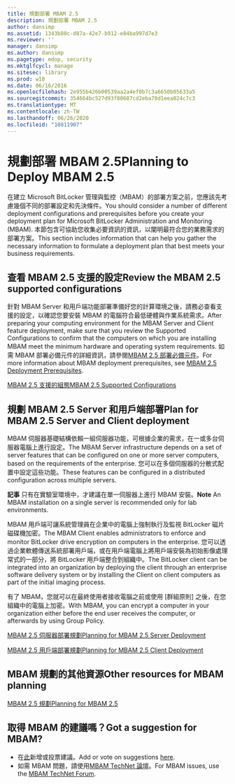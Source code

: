 ```yaml
---
title: 規劃部署 MBAM 2.5
description: 規劃部署 MBAM 2.5
author: dansimp
ms.assetid: 1343b80c-d87a-42e7-b912-e84ba997d7e3
ms.reviewer: ''
manager: dansimp
ms.author: dansimp
ms.pagetype: mdop, security
ms.mktglfcycl: manage
ms.sitesec: library
ms.prod: w10
ms.date: 06/16/2016
ms.openlocfilehash: 2e955b426b00539aa2a4ef0b7c3a6650b05633a5
ms.sourcegitcommit: 354664bc527d93f80687cd2eba70d1eea024c7c3
ms.translationtype: MT
ms.contentlocale: zh-TW
ms.lasthandoff: 06/26/2020
ms.locfileid: "10811907"
---
```

# <span data-ttu-id="e2b76-103">規劃部署 MBAM 2.5</span><span class="sxs-lookup"><span data-stu-id="e2b76-103">Planning to Deploy MBAM 2.5</span></span>


<span data-ttu-id="e2b76-104">在建立 Microsoft BitLocker 管理與監控（MBAM）的部署方案之前，您應該先考慮幾個不同的部署設定和先決條件。</span><span class="sxs-lookup"><span data-stu-id="e2b76-104">You should consider a number of different deployment configurations and prerequisites before you create your deployment plan for Microsoft BitLocker Administration and Monitoring (MBAM).</span></span> <span data-ttu-id="e2b76-105">本節包含可協助您收集必要資訊的資訊，以闡明最符合您的業務需求的部署方案。</span><span class="sxs-lookup"><span data-stu-id="e2b76-105">This section includes information that can help you gather the necessary information to formulate a deployment plan that best meets your business requirements.</span></span>

## <span data-ttu-id="e2b76-106">查看 MBAM 2.5 支援的設定</span><span class="sxs-lookup"><span data-stu-id="e2b76-106">Review the MBAM 2.5 supported configurations</span></span>


<span data-ttu-id="e2b76-107">針對 MBAM Server 和用戶端功能部署準備好您的計算環境之後，請務必查看支援的設定，以確認您要安裝 MBAM 的電腦符合最低硬體與作業系統需求。</span><span class="sxs-lookup"><span data-stu-id="e2b76-107">After preparing your computing environment for the MBAM Server and Client feature deployment, make sure that you review the Supported Configurations to confirm that the computers on which you are installing MBAM meet the minimum hardware and operating system requirements.</span></span> <span data-ttu-id="e2b76-108">如需 MBAM 部署必備元件的詳細資訊，請參閱[MBAM 2.5 部署必備元件](mbam-25-deployment-prerequisites.md)。</span><span class="sxs-lookup"><span data-stu-id="e2b76-108">For more information about MBAM deployment prerequisites, see [MBAM 2.5 Deployment Prerequisites](mbam-25-deployment-prerequisites.md).</span></span>

[<span data-ttu-id="e2b76-109">MBAM 2.5 支援的組態</span><span class="sxs-lookup"><span data-stu-id="e2b76-109">MBAM 2.5 Supported Configurations</span></span>](mbam-25-supported-configurations.md)

## <span data-ttu-id="e2b76-110">規劃 MBAM 2.5 Server 和用戶端部署</span><span class="sxs-lookup"><span data-stu-id="e2b76-110">Plan for MBAM 2.5 Server and Client deployment</span></span>


<span data-ttu-id="e2b76-111">MBAM 伺服器基礎結構依賴一組伺服器功能，可根據企業的需求，在一或多台伺服器電腦上進行設定。</span><span class="sxs-lookup"><span data-stu-id="e2b76-111">The MBAM Server infrastructure depends on a set of server features that can be configured on one or more server computers, based on the requirements of the enterprise.</span></span> <span data-ttu-id="e2b76-112">您可以在多個伺服器的分散式配置中設定這些功能。</span><span class="sxs-lookup"><span data-stu-id="e2b76-112">These features can be configured in a distributed configuration across multiple servers.</span></span>

<span data-ttu-id="e2b76-113">**記事** 只有在實驗室環境中，才建議在單一伺服器上進行 MBAM 安裝。</span><span class="sxs-lookup"><span data-stu-id="e2b76-113">**Note** An MBAM installation on a single server is recommended only for lab environments.</span></span>

 

<span data-ttu-id="e2b76-114">MBAM 用戶端可讓系統管理員在企業中的電腦上強制執行及監視 BitLocker 磁片磁碟機加密。</span><span class="sxs-lookup"><span data-stu-id="e2b76-114">The MBAM Client enables administrators to enforce and monitor BitLocker drive encryption on computers in the enterprise.</span></span> <span data-ttu-id="e2b76-115">您可以透過企業軟體傳送系統部署用戶端，或在用戶端電腦上將用戶端安裝為初始影像處理常式的一部分，將 BitLocker 用戶端整合到組織中。</span><span class="sxs-lookup"><span data-stu-id="e2b76-115">The BitLocker client can be integrated into an organization by deploying the client through an enterprise software delivery system or by installing the Client on client computers as part of the initial imaging process.</span></span>

<span data-ttu-id="e2b76-116">有了 MBAM，您就可以在最終使用者接收電腦之前或使用 [群組原則] 之後，在您組織中的電腦上加密。</span><span class="sxs-lookup"><span data-stu-id="e2b76-116">With MBAM, you can encrypt a computer in your organization either before the end user receives the computer, or afterwards by using Group Policy.</span></span>

[<span data-ttu-id="e2b76-117">MBAM 2.5 伺服器部署規劃</span><span class="sxs-lookup"><span data-stu-id="e2b76-117">Planning for MBAM 2.5 Server Deployment</span></span>](planning-for-mbam-25-server-deployment.md)

[<span data-ttu-id="e2b76-118">MBAM 2.5 用戶端部署規劃</span><span class="sxs-lookup"><span data-stu-id="e2b76-118">Planning for MBAM 2.5 Client Deployment</span></span>](planning-for-mbam-25-client-deployment.md)

## <a href="" id="other-resources-for-mbam-planning-"></a><span data-ttu-id="e2b76-119">MBAM 規劃的其他資源</span><span class="sxs-lookup"><span data-stu-id="e2b76-119">Other resources for MBAM planning</span></span>


[<span data-ttu-id="e2b76-120">MBAM 2.5 規劃</span><span class="sxs-lookup"><span data-stu-id="e2b76-120">Planning for MBAM 2.5</span></span>](planning-for-mbam-25.md)

## <span data-ttu-id="e2b76-121">取得 MBAM 的建議嗎？</span><span class="sxs-lookup"><span data-stu-id="e2b76-121">Got a suggestion for MBAM?</span></span>
- <span data-ttu-id="e2b76-122">在[此](http://mbam.uservoice.com/forums/268571-microsoft-bitlocker-administration-and-monitoring)新增或投票建議。</span><span class="sxs-lookup"><span data-stu-id="e2b76-122">Add or vote on suggestions [here](http://mbam.uservoice.com/forums/268571-microsoft-bitlocker-administration-and-monitoring).</span></span> 
- <span data-ttu-id="e2b76-123">如需 MBAM 問題，請使用[MBAM TechNet 論壇](https://social.technet.microsoft.com/Forums/home?forum=mdopmbam)。</span><span class="sxs-lookup"><span data-stu-id="e2b76-123">For MBAM issues, use the [MBAM TechNet Forum](https://social.technet.microsoft.com/Forums/home?forum=mdopmbam).</span></span>

 

 





